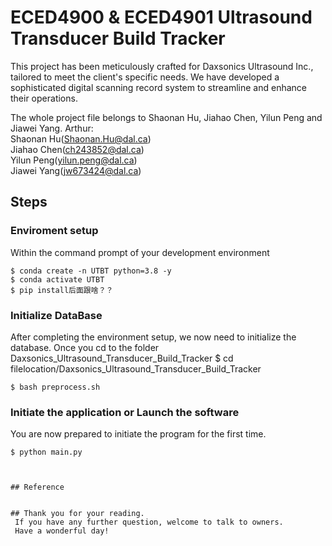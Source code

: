# ECED4900 & ECED4901 Ultrasound Transducer Build Tracker

This project has been meticulously crafted for Daxsonics Ultrasound Inc., tailored to meet the client's specific needs. We have developed a sophisticated digital scanning record system to streamline and enhance their operations.

The whole project file belongs to Shaonan Hu, Jiahao Chen, Yilun Peng and Jiawei Yang.
Arthur: <br />
Shaonan Hu(Shaonan.Hu@dal.ca)<br />
Jiahao Chen(ch243852@dal.ca)<br />
Yilun Peng(yilun.peng@dal.ca)<br />
Jiawei Yang(jw673424@dal.ca)<br />
## Steps

### Enviroment setup

Within the command prompt of your development environment
```
$ conda create -n UTBT python=3.8 -y
$ conda activate UTBT
$ pip install后面跟啥？？
```




### Initialize DataBase

After completing the environment setup, we now need to initialize the database.
Once you cd to the folder Daxsonics_Ultrasound_Transducer_Build_Tracker
$ cd filelocation/Daxsonics_Ultrasound_Transducer_Build_Tracker

```
$ bash preprocess.sh
```

### Initiate the application or Launch the software

You are now prepared to initiate the program for the first time.
```
$ python main.py



## Reference


## Thank you for your reading.
 If you have any further question, welcome to talk to owners.
 Have a wonderful day!
